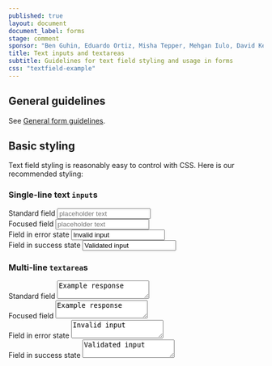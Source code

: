 ```yaml
---
published: true
layout: document
document_label: forms
stage: comment
sponsor: "Ben Guhin, Eduardo Ortiz, Misha Tepper, Mehgan Iulo, David Kennedy"
title: Text inputs and textareas
subtitle: Guidelines for text field styling and usage in forms
css: "textfield-example"
---
```



## General guidelines

See [General form guidelines](forms.html).


## Basic styling

Text field styling is reasonably easy to control with CSS. Here is our recommended styling:

### Single-line text `input`s

<div class="guide-example">
    <label>Standard field</label>
    <input type="text" placeholder="placeholder text" />
</div>

<div class="guide-example">
    <label>Focused field</label>
    <input class="focus" type="text" placeholder="placeholder text" />
</div>

<div class="guide-example">
    <label>Field in error state</label>
    <input class="error" type="text" value="Invalid input" />
    <i class="icon-remove-sign"><span class="jekyll-bug"></span></i>
</div>

<div class="guide-example">
    <label>Field in success state</label>
    <input class="success" type="text" value="Validated input" />
    <i class="icon-ok-sign"><span class="jekyll-bug"></span></i>
</div>

### Multi-line `textarea`s

<div class="guide-example">
    <label>Standard field</label>
    <textarea>Example response</textarea>
</div>

<div class="guide-example">
    <label>Focused field</label>
    <textarea class="focus">Example response</textarea>
</div>

<div class="guide-example">
    <label>Field in error state</label>
    <textarea class="error">Invalid input</textarea>
    <i class="icon-remove-sign"><span class="jekyll-bug"></span></i>
</div>

<div class="guide-example">
    <label>Field in success state</label>
    <textarea class="success">Validated input</textarea>
    <i class="icon-ok-sign"><span class="jekyll-bug"></span></i>
</div>
